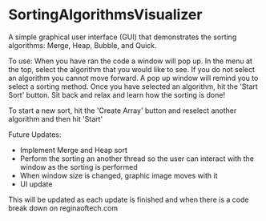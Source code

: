 # SortingAlgorithmsVisualizer

A simple graphical user interface (GUI) that demonstrates the sorting algorithms: Merge, Heap, Bubble, and Quick. 

To use: When you have ran the code a window will pop up. In the menu at the top, select the algorithm that you would like to see. If you do not select an algorithm you cannot move forward. A pop up window will remind you to select a sorting method. Once you have selected an algorithm, hit the 'Start Sort' button. Sit back and relax and learn how the sorting is done!

To start a new sort, hit the 'Create Array' button and reselect another algorithm and then hit 'Start'

Future Updates:
- Implement Merge and Heap sort
- Perform the sorting an another thread so the user can interact with the window as the sorting is performed
- When window size is changed, graphic image moves with it
- UI update

This will be updated as each update is finished and when there is a code break down on reginaoftech.com
